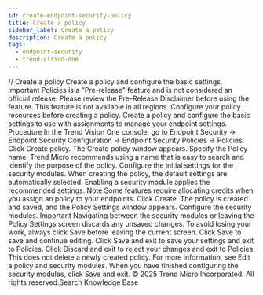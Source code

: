 ```yaml
---
id: create-endpoint-security-policy
title: Create a policy
sidebar_label: Create a policy
description: Create a policy
tags:
  - endpoint-security
  - trend-vision-one
---
```


/*<![CDATA[*/ $('#title').html($('meta[name=map-description]').attr('content')); /*]]>*/ Create a policy Create a policy and configure the basic settings. Important Policies is a "Pre-release" feature and is not considered an official release. Please review the Pre-Release Disclaimer before using the feature. This feature is not available in all regions. Configure your policy resources before creating a policy. Create a policy and configure the basic settings to use with assignments to manage your endpoint settings. Procedure In the Trend Vision One console, go to Endpoint Security → Endpoint Security Configuration → Endpoint Security Policies → Policies. Click Create policy. The Create policy window appears. Specify the Policy name. Trend Micro recommends using a name that is easy to search and identify the purpose of the policy. Configure the initial settings for the security modules. When creating the policy, the default settings are automatically selected. Enabling a security module applies the recommended settings. Note Some features require allocating credits when you assign an policy to your endpoints. Click Create. The policy is created and saved, and the Policy Settings window appears. Configure the security modules. Important Navigating between the security modules or leaving the Policy Settings screen discards any unsaved changes. To avoid losing your work, always click Save before leaving the current screen. Click Save to save and continue editing. Click Save and exit to save your settings and exit to Policies. Click Discard and exit to reject your changes and exit to Policies. This does not delete a newly created policy. For more information, see Edit a policy and security modules. When you have finished configuring the security modules, click Save and exit. © 2025 Trend Micro Incorporated. All rights reserved.Search Knowledge Base